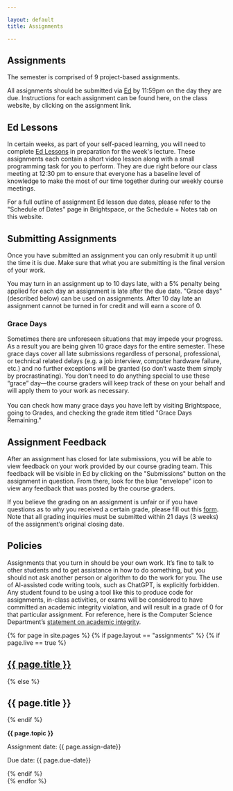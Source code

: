 ```yaml
---

layout: default
title: Assignments

---
```

<div class="assignments" markdown="1">
<div class="column-1" markdown="1">

## Assignments
The semester is comprised of 9 project-based assignments.

All assignments should be submitted via [Ed]({{site.ed}}lessons/) by 11:59pm on the day they are due. Instructions for each assignment can be found here, on the class website, by clicking on the assignment link.

## Ed Lessons
In certain weeks, as part of your self-paced learning, you will need to complete [Ed Lessons]({{site.ed}}lessons/) in preparation for the week's lecture. These assignments each contain a short video lesson along with a small programming task for you to perform. They are due right before our class meeting at 12:30 pm to ensure that everyone has a baseline level of knowledge to make the most of our time together during our weekly course meetings.

For a full outline of assignment Ed lesson due dates, please refer to the "Schedule of Dates" page in Brightspace, or the Schedule + Notes tab on this website.

## Submitting Assignments

Once you have submitted an assignment you can only resubmit it up until the time it is due. Make sure that what you are submitting is the final version of your work.

You may turn in an assignment up to 10 days late, with a 5% penalty being applied for each day an assignment is late after the due date. "Grace days" (described below) can be used on assignments. After 10 day late an assignment cannot be turned in for credit and will earn a score of 0.

### Grace Days

Sometimes there are unforeseen situations that may impede your progress. As a result you are being given 10 grace days for the entire semester. These grace days cover all late submissions regardless of personal, professional, or technical related delays (e.g. a job interview, computer hardware failure, etc.) and no further exceptions will be granted (so don’t waste them simply by procrastinating). You don’t need to do anything special to use these “grace” day—the course graders will keep track of these on your behalf and will apply them to your work as necessary. <br><br> You can check how many grace days you have left by visiting Brightspace, going to Grades, and checking the grade item titled "Grace Days Remaining."


## Assignment Feedback
After an assignment has closed for late submissions, you will be able to view feedback on your work provided by our course grading team. This feedback will be visible in Ed by clicking on the "Submissions" button on the assignment in question. From there, look for the blue "envelope" icon to view any feedback that was posted by the course graders.

If you believe the grading on an assignment is unfair or if you have questions as to why you received a certain grade, please fill out this [form](https://docs.google.com/forms/d/e/1FAIpQLSeOk3iUInyDzLpPSHmxqBpoTOmzTCNksMpAb17OOucAj8I-LQ/viewform). Note that all grading inquiries must be submitted within 21 days (3 weeks) of the assignment’s original closing date.

## Policies

Assignments that you turn in should be your own work. It’s fine to talk to other students and to get assistance in how to do something, but you should not ask another person or algorithm to do the work for you. The use of AI-assisted code writing tools, such as ChatGPT, is explicitly forbidden. Any student found to be using a tool like this to produce code for assignments, in-class activities, or exams will be considered to have committed an academic integrity violation, and will result in a grade of 0 for that particular assignment.  For reference, here is the Computer Science Department’s [statement on academic integrity](https://cs.nyu.edu/home/undergrad/policy.html).


</div>



<div class="column-2">


{% for page in site.pages %}
    {% if page.layout == "assignments" %}
        {% if page.live == true %}
        <h2><a href="{{ page.url | relative_url }}"> {{ page.title }}</a></h2>
        {% else %}
        <h2>{{ page.title }}</h2>
        {% endif %}  
        <p><strong>{{ page.topic }}</strong></p>
        <p>Assignment date: {{ page.assign-date}}</p>
        <p>Due date: {{ page.due-date}}</p>
    {% endif %}      
{% endfor %}


</div>


</div>